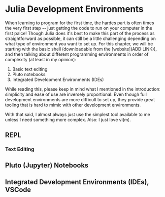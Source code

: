 # Julia Development Environments

When learning to program for the first time, the hardes part is often times the very first step -- just getting the code to run on your computer in the first palce!
Though Julia does it's best to make this part of the process as straightforward as possible, it can still be a little challenging depending on what type of environment you want to set up.
For this chapter, we will be starting with the basic shell (downloadable from the [website](ADD LINK)), and then talking about different programming environments in order of complexity (at least in my opinion):
1. Basic text editing
2. Pluto notebooks
3. Integrated Development Environments (IDEs)

While reading this, please keep in mind what I mentioned in the introduction: simplicity and ease of use are inversely proportional.
Even though full development environments are more difficult to set up, they provide great tooling that is hard to mimic with other development environments.

With that said, I almost always just use the simplest tool available to me unless I need something more complex.
Also: I just love vi(m).

## REPL

### Text Editing

## Pluto (Jupyter) Notebooks

## Integrated Development Environments (IDEs), VSCode
